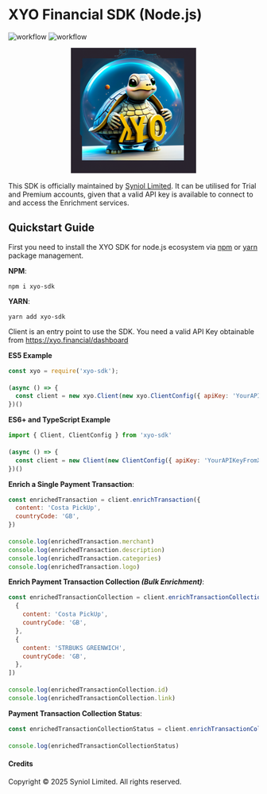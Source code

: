 # XYO Financial SDK (Node.js)
![workflow](https://github.com/syniol/xyo-sdk-node/actions/workflows/makefile.yml/badge.svg)    ![workflow](https://github.com/syniol/xyo-sdk-node/actions/workflows/npm_publish.yml/badge.svg)

<p align="center">
    <a href="https://xyo.financial" target="blank"><img alt="node.js (Turtle) Mascot" width="50%" src="https://github.com/syniol/xyo-sdk-node/blob/main/docs/mascot.png?raw=true" /></a>
</p>

This SDK is officially maintained by [Syniol Limited](https://syniol.com). It can be utilised for Trial and 
Premium accounts, given that a valid API key is available to connect to and access the 
Enrichment services.


## Quickstart Guide
First you need to install the XYO SDK for node.js ecosystem via [npm](https://www.npmjs.com/package/xyo-sdk) or [yarn](https://yarnpkg.com/package/xyo-sdk) package management.

__NPM__:
```shell
npm i xyo-sdk
```

__YARN__:
```shell
yarn add xyo-sdk
```

Client is an entry point to use the SDK. You need a valid API Key obtainable from https://xyo.financial/dashboard

__ES5 Example__
```js
const xyo = require('xyo-sdk');

(async () => {
  const client = new xyo.Client(new xyo.ClientConfig({ apiKey: 'YourAPIKeyFromXYO.FinancialDashboard' }))
})()
```

__ES6+ and TypeScript Example__
```js
import { Client, ClientConfig } from 'xyo-sdk'

(async () => {
  const client = new Client(new ClientConfig({ apiKey: 'YourAPIKeyFromXYO.FinancialDashboard' }))
})()
```

__Enrich a Single Payment Transaction__:
```js
const enrichedTransaction = client.enrichTransaction({
  content: 'Costa PickUp',
  countryCode: 'GB',
})

console.log(enrichedTransaction.merchant)
console.log(enrichedTransaction.description)
console.log(enrichedTransaction.categories)
console.log(enrichedTransaction.logo)
```

__Enrich Payment Transaction Collection _(Bulk Enrichment)___:
```js
const enrichedTransactionCollection = client.enrichTransactionCollection([
  { 
    content: 'Costa PickUp',
    countryCode: 'GB',
  },
  {
    content: 'STRBUKS GREENWICH',
    countryCode: 'GB',
  },
])

console.log(enrichedTransactionCollection.id)
console.log(enrichedTransactionCollection.link)
```

__Payment Transaction Collection Status__:
```js
const enrichedTransactionCollectionStatus = client.enrichTransactionCollectionStatus(enrichedTransactionCollection.id)

console.log(enrichedTransactionCollectionStatus)
```


#### Credits
Copyright &copy; 2025 Syniol Limited. All rights reserved.
